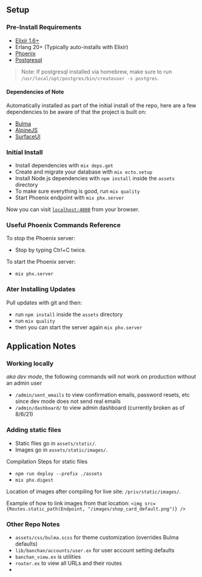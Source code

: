 ## Setup

### Pre-Install Requirements
- [Elixir 1.6+](https://elixir-lang.org/install.html)
- Erlang 20+ (Typically auto-installs with Elixir)
- [Phoenix](https://hexdocs.pm/phoenix/installation.html)
- [Postgresql](https://wiki.postgresql.org/wiki/Detailed_installation_guides)

> Note: If postgresql installed via homebrew, make sure to run `/usr/local/opt/postgres/bin/createuser -s postgres`.

#### Dependencies of Note
Automatically installed as part of the initial install of the repo, here are a few dependencies to be aware of that the project is built on:
- [Bulma](https://bulma.io/)
- [AlpineJS](https://alpinejs.dev/)
- [SurfaceUI](https://surface-ui.org/)

### Initial Install
- Install dependencies with `mix deps.get`
- Create and migrate your database with `mix ecto.setup`
- Install Node.js dependencies with `npm install` inside the `assets` directory
- To make sure everything is good, run `mix quality`
- Start Phoenix endpoint with `mix phx.server`

Now you can visit [`localhost:4000`](http://localhost:4000) from your browser.

### Useful Phoenix Commands Reference
To stop the Phoenix server:
- Stop by typing Ctrl+C twice.

To start the Phoenix server:
- `mix phx.server`

### Ater Installing Updates
Pull updates with git and then:
- run `npm install` inside the `assets` directory
- run `mix quality`
- then you can start the server again `mix phx.server`

## Application Notes

### Working locally 
_aka dev mode_, the following commands will not work on production without an admin user
- `/admin/sent_emails` to view confirmation emails, password resets, etc since dev mode does not send real emails
- `/admin/dashboard/` to view admin dashboard (currently broken as of 8/6/21)

### Adding static files

- Static files go in `assets/static/`.
- Images go in `assets/static/images/`.

Compilation Steps for static files
- `npm run deploy --prefix ./assets`
- `mix phx.digest`

Location of images after compiling for live site: `/priv/static/images/`. 

Example of how to link images from that location: `<img src={Routes.static_path(Endpoint, "/images/shop_card_default.png")} />`

### Other Repo Notes
- `assets/css/bulma.scss` for theme customization (overrides Bulma defaults)
- `lib/banchan/accounts/user.ex` for user account setting defaults
- `banchan_view.ex` is utilities
- `router.ex` to view all URLs and their routes
- 
